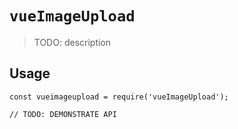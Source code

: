 # `vueImageUpload`

> TODO: description

## Usage

```
const vueimageupload = require('vueImageUpload');

// TODO: DEMONSTRATE API
```
